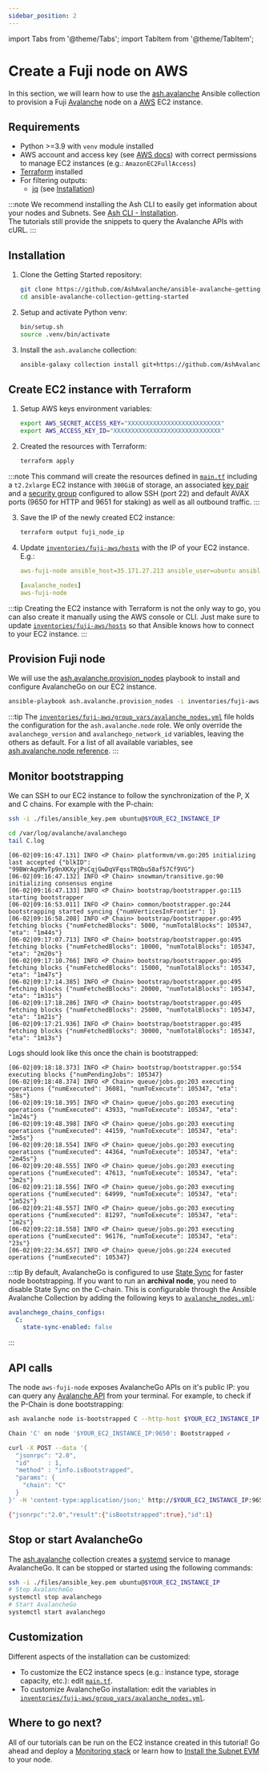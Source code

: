 ```yaml
---
sidebar_position: 2
---
```


import Tabs from '@theme/Tabs';
import TabItem from '@theme/TabItem';

# Create a Fuji node on AWS

In this section, we will learn how to use the [ash.avalanche](https://github.com/AshAvalanche/ansible-avalanche-collection) Ansible collection to provision a Fuji [Avalanche](https://docs.avax.network/) node on a [AWS](https://aws.amazon.com) EC2 instance.

## Requirements

- Python >=3.9 with `venv` module installed
- AWS account and access key (see [AWS docs](https://docs.aws.amazon.com/powershell/latest/userguide/pstools-appendix-sign-up.html)) with correct permissions to manage EC2 instances (e.g.: `AmazonEC2FullAccess`)
- [Terraform](https://www.terraform.io/) installed
- For filtering outputs:
  - [jq](https://stedolan.github.io/jq/) (see [Installation](https://stedolan.github.io/jq/download/))

:::note
We recommend installing the Ash CLI to easily get information about your nodes and Subnets. See [Ash CLI - Installation](/docs/toolkit/ash-cli/installation).  
The tutorials still provide the snippets to query the Avalanche APIs with cURL.
:::

## Installation

1. Clone the Getting Started repository:

   ```bash
   git clone https://github.com/AshAvalanche/ansible-avalanche-getting-started
   cd ansible-avalanche-collection-getting-started
   ```

2. Setup and activate Python venv:

   ```bash
   bin/setup.sh
   source .venv/bin/activate
   ```

3. Install the `ash.avalanche` collection:

   ```bash
   ansible-galaxy collection install git+https://github.com/AshAvalanche/ansible-avalanche-collection.git
   ```

## Create EC2 instance with Terraform

1. Setup AWS keys environment variables:

   ```bash
   export AWS_SECRET_ACCESS_KEY="XXXXXXXXXXXXXXXXXXXXXXXXXX"
   export AWS_ACCESS_KEY_ID="XXXXXXXXXXXXXXXXXXXXXXXXXXXXXX"
   ```

2. Created the resources with Terraform:

   ```bash
   terraform apply
   ```

:::note
This command will create the resources defined in [`main.tf`](https://github.com/AshAvalanche/ansible-avalanche-getting-started/blob/main/main.tf) including a `t2.2xlarge` EC2 instance with `300GiB` of storage, an associated [key pair](https://docs.aws.amazon.com/AWSEC2/latest/UserGuide/ec2-key-pairs.html) and a [security group](https://docs.aws.amazon.com/AWSEC2/latest/UserGuide/ec2-security-groups.html) configured to allow SSH (port 22) and default AVAX ports (9650 for HTTP and 9651 for staking) as well as all outbound traffic.
:::

3. Save the IP of the newly created EC2 instance:

   ```bash
   terraform output fuji_node_ip
   ```

4. Update [`inventories/fuji-aws/hosts`](https://github.com/AshAvalanche/ansible-avalanche-getting-started/blob/main/inventories/fuji-aws/hosts) with the IP of your EC2 instance. E.g.:

   ```yaml title="inventories/fuji-aws/hosts"
   aws-fuji-node ansible_host=35.171.27.213 ansible_user=ubuntu ansible_ssh_private_key_file=files/ansible_key.pem

   [avalanche_nodes]
   aws-fuji-node
   ```

:::tip
Creating the EC2 instance with Terraform is not the only way to go, you can also create it manually using the AWS console or CLI. Just make sure to update [`inventories/fuji-aws/hosts`](https://github.com/AshAvalanche/ansible-avalanche-getting-started/blob/main/inventories/fuji-aws/hosts) so that Ansible knows how to connect to your EC2 instance.
:::

## Provision Fuji node

We will use the [ash.avalanche.provision_nodes](https://github.com/AshAvalanche/ansible-avalanche-collection/blob/main/playbooks/provision_nodes.yml) playbook to install and configure AvalancheGo on our EC2 instance.

```bash
ansible-playbook ash.avalanche.provision_nodes -i inventories/fuji-aws
```

:::tip
The [`inventories/fuji-aws/group_vars/avalanche_nodes.yml`](https://github.com/AshAvalanche/ansible-avalanche-getting-started/tree/main/inventories/fuji-aws/group_vars/avalanche_nodes.yml) file holds the configuration for the `ash.avalanche.node` role. We only override the `avalanchego_version` and `avalanchego_network_id` variables, leaving the others as default. For a list of all available variables, see [ash.avalanche.node reference](../reference/roles/avalanche-node.md).
:::

## Monitor bootstrapping

We can SSH to our EC2 instance to follow the synchronization of the P, X and C chains. For example with the P-chain:

```bash {1} title="Commands"
ssh -i ./files/ansible_key.pem ubuntu@$YOUR_EC2_INSTANCE_IP

cd /var/log/avalanche/avalanchego
tail C.log
```

```text title="Output"
[06-02|09:16:47.131] INFO <P Chain> platformvm/vm.go:205 initializing last accepted {"blkID": "99BWrAqUMvTp9nXKXyjPsCqjGwDqVFqssTRQbu58af57Cf9VG"}
[06-02|09:16:47.132] INFO <P Chain> snowman/transitive.go:90 initializing consensus engine
[06-02|09:16:47.133] INFO <P Chain> bootstrap/bootstrapper.go:115 starting bootstrapper
[06-02|09:16:53.011] INFO <P Chain> common/bootstrapper.go:244 bootstrapping started syncing {"numVerticesInFrontier": 1}
[06-02|09:16:58.208] INFO <P Chain> bootstrap/bootstrapper.go:495 fetching blocks {"numFetchedBlocks": 5000, "numTotalBlocks": 105347, "eta": "1m44s"}
[06-02|09:17:07.713] INFO <P Chain> bootstrap/bootstrapper.go:495 fetching blocks {"numFetchedBlocks": 10000, "numTotalBlocks": 105347, "eta": "2m20s"}
[06-02|09:17:10.766] INFO <P Chain> bootstrap/bootstrapper.go:495 fetching blocks {"numFetchedBlocks": 15000, "numTotalBlocks": 105347, "eta": "1m47s"}
[06-02|09:17:14.385] INFO <P Chain> bootstrap/bootstrapper.go:495 fetching blocks {"numFetchedBlocks": 20000, "numTotalBlocks": 105347, "eta": "1m31s"}
[06-02|09:17:18.286] INFO <P Chain> bootstrap/bootstrapper.go:495 fetching blocks {"numFetchedBlocks": 25000, "numTotalBlocks": 105347, "eta": "1m21s"}
[06-02|09:17:21.936] INFO <P Chain> bootstrap/bootstrapper.go:495 fetching blocks {"numFetchedBlocks": 30000, "numTotalBlocks": 105347, "eta": "1m13s"}
```

Logs should look like this once the chain is bootstrapped:

```
[06-02|09:18:18.373] INFO <P Chain> bootstrap/bootstrapper.go:554 executing blocks {"numPendingJobs": 105347}
[06-02|09:18:48.374] INFO <P Chain> queue/jobs.go:203 executing operations {"numExecuted": 36081, "numToExecute": 105347, "eta": "58s"}
[06-02|09:19:18.395] INFO <P Chain> queue/jobs.go:203 executing operations {"numExecuted": 43933, "numToExecute": 105347, "eta": "1m24s"}
[06-02|09:19:48.398] INFO <P Chain> queue/jobs.go:203 executing operations {"numExecuted": 44159, "numToExecute": 105347, "eta": "2m5s"}
[06-02|09:20:18.554] INFO <P Chain> queue/jobs.go:203 executing operations {"numExecuted": 44364, "numToExecute": 105347, "eta": "2m45s"}
[06-02|09:20:48.555] INFO <P Chain> queue/jobs.go:203 executing operations {"numExecuted": 47613, "numToExecute": 105347, "eta": "3m2s"}
[06-02|09:21:18.556] INFO <P Chain> queue/jobs.go:203 executing operations {"numExecuted": 64999, "numToExecute": 105347, "eta": "1m52s"}
[06-02|09:21:48.557] INFO <P Chain> queue/jobs.go:203 executing operations {"numExecuted": 81297, "numToExecute": 105347, "eta": "1m2s"}
[06-02|09:22:18.558] INFO <P Chain> queue/jobs.go:203 executing operations {"numExecuted": 96176, "numToExecute": 105347, "eta": "23s"}
[06-02|09:22:34.657] INFO <P Chain> queue/jobs.go:224 executed operations {"numExecuted": 105347}
```

:::tip
By default, AvalancheGo is configured to use [State Sync](https://docs.avax.network/nodes/maintain/chain-config-flags#state-sync) for faster node bootstrapping. If you want to run an **archival node**, you need to disable State Sync on the C-chain. This is configurable through the Ansible Avalanche Collection by adding the following keys to [`avalanche_nodes.yml`](https://github.com/AshAvalanche/ansible-avalanche-getting-started/tree/main/inventories/fuji-aws/group_vars/avalanche_nodes.yml):

```yaml title="inventories/fuji-aws/group_vars/avalanche_nodes.yml"
avalanchego_chains_configs:
  C:
    state-sync-enabled: false
```

:::

## API calls

The node `aws-fuji-node` exposes AvalancheGo APIs on it's public IP: you can query any [Avalanche API](https://docs.avax.network/build/avalanchego-apis/) from your terminal. For example, to check if the P-Chain is done bootstrapping:

<Tabs>
  <TabItem value="ash-cli" label="Using Ash CLI" default>

```bash title="Command"
ash avalanche node is-bootstrapped C --http-host $YOUR_EC2_INSTANCE_IP
```

```bash title="Output"
Chain 'C' on node '$YOUR_EC2_INSTANCE_IP:9650': Bootstrapped ✓
```

  </TabItem>
  <TabItem value="curl" label="Using cURL">

```bash title="Command"
curl -X POST --data '{
  "jsonrpc": "2.0",
  "id"     : 1,
  "method" : "info.isBootstrapped",
  "params": {
    "chain": "C"
  }
}' -H 'content-type:application/json;' http://$YOUR_EC2_INSTANCE_IP:9650/ext/info
```

```bash title="Output"
{"jsonrpc":"2.0","result":{"isBootstrapped":true},"id":1}
```

  </TabItem>
</Tabs>

## Stop or start AvalancheGo

The [ash.avalanche](https://github.com/AshAvalanche/ansible-avalanche-collection) collection creates a [systemd](https://github.com/systemd/systemd) service to manage AvalancheGo. It can be stopped or started using the following commands:

```bash {1}
ssh -i ./files/ansible_key.pem ubuntu@$YOUR_EC2_INSTANCE_IP
# Stop AvalancheGo
systemctl stop avalanchego
# Start AvalancheGo
systemctl start avalanchego
```

## Customization

Different aspects of the installation can be customized:

- To customize the EC2 instance specs (e.g.: instance type, storage capacity, etc.): edit [`main.tf`](https://github.com/AshAvalanche/ansible-avalanche-getting-started/tree/main/main.tf).
- To customize AvalancheGo installation: edit the variables in [`inventories/fuji-aws/group_vars/avalanche_nodes.yml`](https://github.com/AshAvalanche/ansible-avalanche-getting-started/tree/main/nveintories/fuji-aws/group_vars/avalanche_nodes.yml).

## Where to go next?

All of our tutorials can be run on the EC2 instance created in this tutorial! Go ahead and deploy a [Monitoring stack](/docs/toolkit/ansible-avalanche-collection/tutorials/monitoring) or learn how to [Install the Subnet EVM](/docs/toolkit/ansible-avalanche-collection/tutorials/vm-management) to your node.
